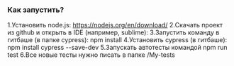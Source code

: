 ### Как запустить?

1.Установить node.js: https://nodejs.org/en/download/
2.Скачать проект из github и открыть в IDE (например, sublime):
3.Запустить команду в гитбаше (в папке cypress): npm install
4.Установить cypress (в гитбаше): npm install cypress --save-dev
5.Запускать автотесты командой npm run test
6.Все новые тесты нужно писать в папке /My-tests
